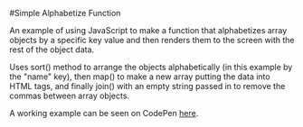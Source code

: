 #Simple Alphabetize Function

An example of using JavaScript to make a function that alphabetizes array objects by a specific key value and then renders them to the screen with the rest of the object data.

Uses sort() method to arrange the objects alphabetically (in this example by the "name" key), then map() to make a new array putting the data into HTML tags, and finally join() with an empty string passed in to remove the commas between array objects.

A working example can be seen on CodePen [here](http://codepen.io/danbuda/pen/qqBdbx).

